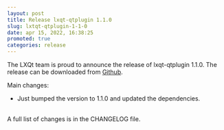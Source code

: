 ```yaml
---
layout: post
title: Release lxqt-qtplugin 1.1.0
slug: lxtqt-qtplugin-1-1-0
date: apr 15, 2022, 16:38:25
promoted: true
categories: release
---
```

The LXQt team is proud to announce the release of lxqt-qtplugin 1.1.0.
The release can be downloaded from [Github](https://github.com/lxqt/lxqt-qtplugin/releases).

Main changes:

  * Just bumped the version to 1.1.0 and updated the dependencies.

<br/>
A full list of changes is in the CHANGELOG file.
<br/>
